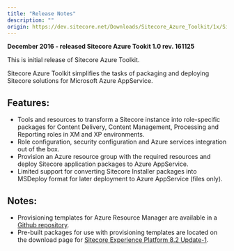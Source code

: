 ```yaml
---
title: "Release Notes"
description: ""
origin: https://dev.sitecore.net/Downloads/Sitecore_Azure_Toolkit/1x/Sitecore_Azure_Toolkit_100/Release_Notes
---
```


**December 2016 - released Sitecore Azure Tookit 1.0 rev. 161125**

This is initial release of Sitecore Azure Toolkit.

Sitecore Azure Toolkit simplifies the tasks of packaging and deploying Sitecore solutions for Microsoft Azure AppService.

## Features:

-   Tools and resources to transform a Sitecore instance into role-specific packages for Content Delivery, Content Management, Processing and Reporting roles in XM and XP environments.
-   Role configuration, security configuration and Azure services integration out of the box.
-   Provision an Azure resource group with the required resources and deploy Sitecore application packages to Azure AppService.
-   Limited support for converting Sitecore Installer packages into MSDeploy format for later deployment to Azure AppService (files only).

## Notes:

-   Provisioning templates for Azure Resource Manager are available in a [Github repository](https://github.com/Sitecore/Sitecore-Azure-Quickstart-Templates).
-   Pre-built packages for use with provisioning templates are located on the download page for [Sitecore Experience Platform 8.2 Update-1](/downloads/Sitecore_Experience_Platform/82/Sitecore_Experience_Platform_82_Update1).